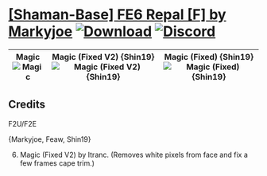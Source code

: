 # [\[Shaman-Base\] FE6 Repal \[F\] by Markyjoe](https://github.com/Klokinator/FE-Repo/tree/main/Battle%20Animations/Magi%20-%20Dark-Type/%5BShaman-Base%5D%20FE6%20Repal%20%5BF%5D%20by%20Markyjoe) [![Download](https://img.shields.io/badge/Download--red?style=social&logo=github)](https://minhaskamal.github.io/DownGit/#/home?url=https://github.com/Klokinator/FE-Repo/tree/main/Battle%20Animations/Magi%20-%20Dark-Type/%5BShaman-Base%5D%20FE6%20Repal%20%5BF%5D%20by%20Markyjoe) [![Discord](https://img.shields.io/badge/Discord--blue?style=social&logo=discord)](https://discord.gg/C7VNGnyTPA)

| <b>Magic</b><br/><img alt="Magic" src="https://raw.githubusercontent.com/Klokinator/FE-Repo/main/Battle%20Animations/Magi%20-%20Dark-Type/%5BShaman-Base%5D%20FE6%20Repal%20%5BF%5D%20by%20Markyjoe/6.%20Magic/Magic.gif"/> | <b>Magic (Fixed V2) {Shin19}</b><br/><img alt="Magic (Fixed V2) {Shin19}" src="https://raw.githubusercontent.com/Klokinator/FE-Repo/main/Battle%20Animations/Magi%20-%20Dark-Type/%5BShaman-Base%5D%20FE6%20Repal%20%5BF%5D%20by%20Markyjoe/6.%20Magic%20(Fixed%20V2)%20%7BShin19%7D/Magic.gif"/> | <b>Magic (Fixed) {Shin19}</b><br/><img alt="Magic (Fixed) {Shin19}" src="https://raw.githubusercontent.com/Klokinator/FE-Repo/main/Battle%20Animations/Magi%20-%20Dark-Type/%5BShaman-Base%5D%20FE6%20Repal%20%5BF%5D%20by%20Markyjoe/6.%20Magic%20(Fixed)%20%7BShin19%7D/Magic.gif"/> |
| :---: | :---: | :---: |

## Credits

F2U/F2E

{Markyjoe, Feaw, Shin19}

6. Magic (Fixed V2) by Itranc. (Removes white pixels from face and fix a few frames cape trim.)

